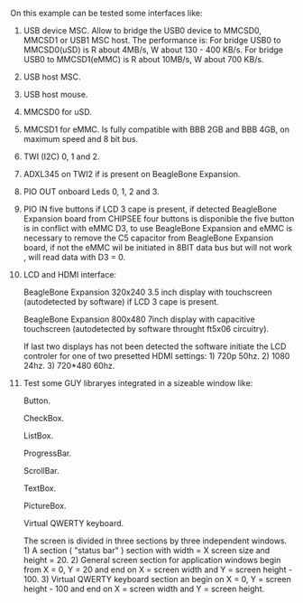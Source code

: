 On this example can be tested some interfaces like:

1) USB device MSC.
	Allow to bridge the USB0 device to MMCSD0, MMCSD1 or USB1 MSC host.
		The performance is:
			For bridge USB0 to MMCSD0(uSD) is  R about 4MB/s, W about 130 - 400 KB/s. 
			For bridge USB0 to MMCSD1(eMMC) is R about 10MB/s, W about 700 KB/s.

2) USB host MSC.

3) USB host mouse.

4) MMCSD0 for uSD.

5) MMCSD1 for eMMC.
	Is fully compatible with BBB 2GB and BBB 4GB, on maximum speed and 8 bit bus.

6) TWI (I2C) 0, 1 and 2.

7) ADXL345 on TWI2 if is present on BeagleBone Expansion.

8) PIO OUT onboard Leds 0, 1, 2 and 3.

9) PIO IN five buttons if LCD 3 cape is present, if detected BeagleBone Expansion board from CHIPSEE 
	four buttons is disponible the five button is in conflict with eMMC D3, 
	to use BeagleBone Expansion and eMMC is necessary to remove the C5 capacitor 
	from BeagleBone Expansion board, if not the eMMC wil be initiated in 8BIT data bus 
	but will not work , will read data with D3 = 0.

6) LCD and HDMI interface:

	BeagleBone Expansion 320x240 3.5 inch display with touchscreen 
		(autodetected by software) if LCD 3 cape is present.
	
	BeagleBone Expansion 800x480 7inch display with capacitive touchscreen 
		(autodetected by software throught ft5x06 circuitry).
	
	If last two displays has not been detected the software 
		initiate the LCD controler for one of two presetted HDMI settings:
			1) 720p 50hz.
			2) 1080 24hz.
			3) 720*480 60hz.
	
7) Test some GUY libraryes integrated in a sizeable window like:

	Button.
	
	CheckBox.
	
	ListBox.
	
	ProgressBar.
	
	ScrollBar.
	
	TextBox.
	
	PictureBox. 
	
	Virtual QWERTY keyboard.
	
	The screen is divided in three sections by three independent windows.
		1) A section ( "status bar" ) section with width = X screen size and height = 20.
		2) General screen section for application windows begin from X = 0, Y = 20 
			and end on X = screen width and Y = screen height - 100.
		3) Virtual QWERTY keyboard section an begin on X = 0, Y = screen height - 100 
			and end on X = screen width and Y = screen height.
